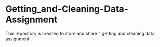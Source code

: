 # Getting_and-Cleaning-Data-Assignment
This repository is created to store and share " getting and cleaning data assignment
